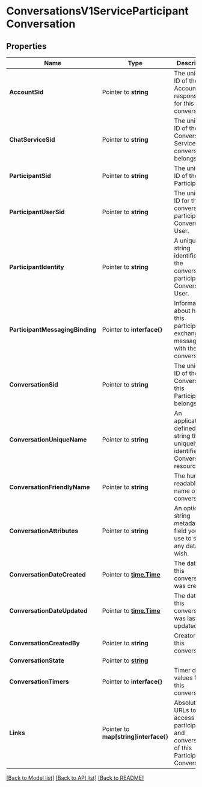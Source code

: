 # ConversationsV1ServiceParticipantConversation

## Properties

Name | Type | Description | Notes
------------ | ------------- | ------------- | -------------
**AccountSid** | Pointer to **string** | The unique ID of the Account responsible for this conversation. |
**ChatServiceSid** | Pointer to **string** | The unique ID of the Conversation Service this conversation belongs to. |
**ParticipantSid** | Pointer to **string** | The unique ID of the Participant. |
**ParticipantUserSid** | Pointer to **string** | The unique ID for the conversation participant as Conversation User. |
**ParticipantIdentity** | Pointer to **string** | A unique string identifier for the conversation participant as Conversation User. |
**ParticipantMessagingBinding** | Pointer to **interface{}** | Information about how this participant exchanges messages with the conversation. |
**ConversationSid** | Pointer to **string** | The unique ID of the Conversation this Participant belongs to. |
**ConversationUniqueName** | Pointer to **string** | An application-defined string that uniquely identifies the Conversation resource. |
**ConversationFriendlyName** | Pointer to **string** | The human-readable name of this conversation. |
**ConversationAttributes** | Pointer to **string** | An optional string metadata field you can use to store any data you wish. |
**ConversationDateCreated** | Pointer to [**time.Time**](time.Time.md) | The date that this conversation was created. |
**ConversationDateUpdated** | Pointer to [**time.Time**](time.Time.md) | The date that this conversation was last updated. |
**ConversationCreatedBy** | Pointer to **string** | Creator of this conversation. |
**ConversationState** | Pointer to [**string**](ServiceParticipantConversationEnumState.md) |  |
**ConversationTimers** | Pointer to **interface{}** | Timer date values for this conversation. |
**Links** | Pointer to **map[string]interface{}** | Absolute URLs to access the participant and conversation of this Participant Conversation. |

[[Back to Model list]](../README.md#documentation-for-models) [[Back to API list]](../README.md#documentation-for-api-endpoints) [[Back to README]](../README.md)


